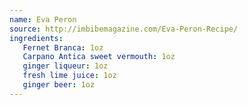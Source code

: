 ```yaml
---
name: Eva Peron
source: http://imbibemagazine.com/Eva-Peron-Recipe/
ingredients:
   Fernet Branca: 1oz
   Carpano Antica sweet vermouth: 1oz
   ginger liqueur: 1oz
   fresh lime juice: 1oz
   ginger beer: 1oz
---
```

